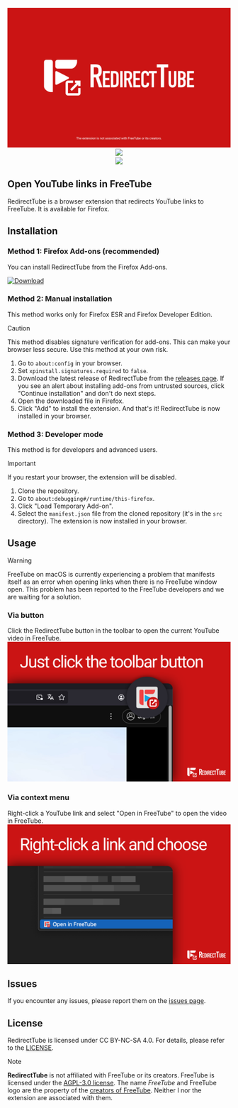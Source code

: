 <p align="center">
   <img src="/assets/banner.png" title="RedirectTube">
   <a href="https://addons.mozilla.org/pl/firefox/addon/redirecttube/"><img src="https://img.shields.io/amo/rating/redirecttube%40stankiewiczm.eu?style=for-the-badge&logo=firefox&logoColor=white&label=Mozilla%20Add-ons%20Rating"></a>
   <br>
   <img src="https://app.codacy.com/project/badge/Grade/f89d4aaf14da4e7e9d1b2f123925586b"/>
</p>

## Open YouTube links in FreeTube

RedirectTube is a browser extension that redirects YouTube links to FreeTube. It is available for Firefox.

## Installation

### Method 1: Firefox Add-ons (recommended)

You can install RedirectTube from the Firefox Add-ons.

[![Download](https://img.shields.io/badge/Download-%23000000.svg?style=for-the-badge&logo=firefox&logoColor=#FF7139)](https://addons.mozilla.org/pl/firefox/addon/redirecttube/)

### Method 2: Manual installation

This method works only for Firefox ESR and Firefox Developer Edition.

> [!CAUTION]
> This method disables signature verification for add-ons. This can make your browser less secure. Use this method at your own risk.

1. Go to `about:config` in your browser.
2. Set `xpinstall.signatures.required` to `false`.
3. Download the latest release of RedirectTube from the [releases page](https://github.com/MStankiewiczOfficial/RedirectTube/releases/). If you see an alert about installing add-ons from untrusted sources, click "Continue installation" and don't do next steps.
4. Open the downloaded file in Firefox.
5. Click "Add" to install the extension.
   And that's it! RedirectTube is now installed in your browser.

### Method 3: Developer mode

This method is for developers and advanced users.

> [!IMPORTANT]
> If you restart your browser, the extension will be disabled.

1. Clone the repository.
2. Go to `about:debugging#/runtime/this-firefox`.
3. Click "Load Temporary Add-on".
4. Select the `manifest.json` file from the cloned repository (it's in the `src` directory).
   The extension is now installed in your browser.

## Usage

> [!WARNING]
> FreeTube on macOS is currently experiencing a problem that manifests itself as an error when opening links when there is no FreeTube window open. This problem has been reported to the FreeTube developers and we are waiting for a solution.

### Via button

Click the RedirectTube button in the toolbar to open the current YouTube video in FreeTube.
![](/assets/toolbar.png)

### Via context menu

Right-click a YouTube link and select "Open in FreeTube" to open the video in FreeTube.
![](/assets/context-menu.png)

## Issues

If you encounter any issues, please report them on the [issues page](https://github.com/MStankiewiczOfficial/RedirectTube/issues/).

## License

RedirectTube is licensed under CC BY-NC-SA 4.0. For details, please refer to the [LICENSE](LICENSE.md).

> [!NOTE]
> **RedirectTube** is not affiliated with FreeTube or its creators. FreeTube is licensed under the [AGPL-3.0 license](https://github.com/FreeTubeApp/FreeTube/blob/master/LICENSE). The name *FreeTube* and FreeTube logo are the property of the [creators of FreeTube](https://docs.freetubeapp.io/credits/). Neither I nor the extension are associated with them.
